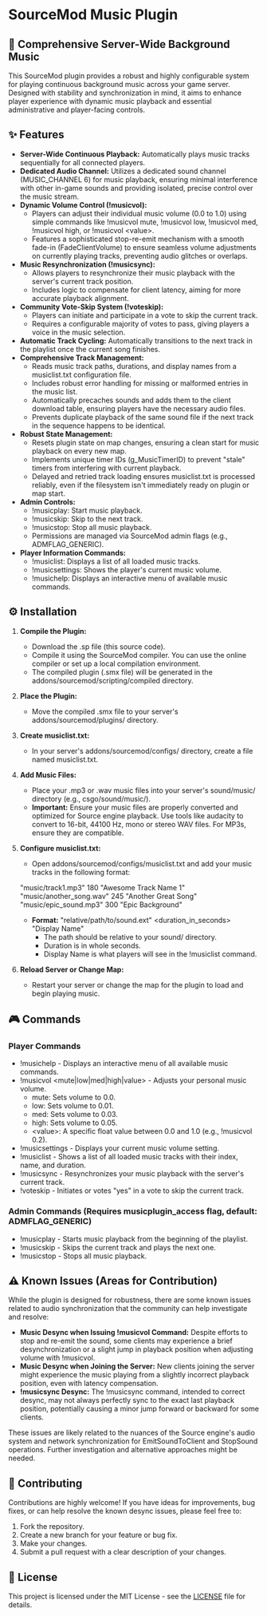 
# **SourceMod Music Plugin**

## **🎵 Comprehensive Server-Wide Background Music**

This SourceMod plugin provides a robust and highly configurable system for playing continuous background music across your game server. Designed with stability and synchronization in mind, it aims to enhance player experience with dynamic music playback and essential administrative and player-facing controls.

## **✨ Features**

* **Server-Wide Continuous Playback:** Automatically plays music tracks sequentially for all connected players.  
* **Dedicated Audio Channel:** Utilizes a dedicated sound channel (MUSIC\_CHANNEL 6\) for music playback, ensuring minimal interference with other in-game sounds and providing isolated, precise control over the music stream.  
* **Dynamic Volume Control (\!musicvol):**  
  * Players can adjust their individual music volume (0.0 to 1.0) using simple commands like \!musicvol mute, \!musicvol low, \!musicvol med, \!musicvol high, or \!musicvol \<value\>.  
  * Features a sophisticated stop-re-emit mechanism with a smooth fade-in (FadeClientVolume) to ensure seamless volume adjustments on currently playing tracks, preventing audio glitches or overlaps.  
* **Music Resynchronization (\!musicsync):**  
  * Allows players to resynchronize their music playback with the server's current track position.  
  * Includes logic to compensate for client latency, aiming for more accurate playback alignment.  
* **Community Vote-Skip System (\!voteskip):**  
  * Players can initiate and participate in a vote to skip the current track.  
  * Requires a configurable majority of votes to pass, giving players a voice in the music selection.  
* **Automatic Track Cycling:** Automatically transitions to the next track in the playlist once the current song finishes.  
* **Comprehensive Track Management:**  
  * Reads music track paths, durations, and display names from a musiclist.txt configuration file.  
  * Includes robust error handling for missing or malformed entries in the music list.  
  * Automatically precaches sounds and adds them to the client download table, ensuring players have the necessary audio files.  
  * Prevents duplicate playback of the same sound file if the next track in the sequence happens to be identical.  
* **Robust State Management:**  
  * Resets plugin state on map changes, ensuring a clean start for music playback on every new map.  
  * Implements unique timer IDs (g\_MusicTimerID) to prevent "stale" timers from interfering with current playback.  
  * Delayed and retried track loading ensures musiclist.txt is processed reliably, even if the filesystem isn't immediately ready on plugin or map start.  
* **Admin Controls:**  
  * \!musicplay: Start music playback.  
  * \!musicskip: Skip to the next track.  
  * \!musicstop: Stop all music playback.  
  * Permissions are managed via SourceMod admin flags (e.g., ADMFLAG\_GENERIC).  
* **Player Information Commands:**  
  * \!musiclist: Displays a list of all loaded music tracks.  
  * \!musicsettings: Shows the player's current music volume.  
  * \!musichelp: Displays an interactive menu of available music commands.

## **⚙️ Installation**

1. **Compile the Plugin:**  
   * Download the .sp file (this source code).  
   * Compile it using the SourceMod compiler. You can use the online compiler or set up a local compilation environment.  
   * The compiled plugin (.smx file) will be generated in the addons/sourcemod/scripting/compiled directory.  
2. **Place the Plugin:**  
   * Move the compiled .smx file to your server's addons/sourcemod/plugins/ directory.  
3. **Create musiclist.txt:**  
   * In your server's addons/sourcemod/configs/ directory, create a file named musiclist.txt.  
4. **Add Music Files:**  
   * Place your .mp3 or .wav music files into your server's sound/music/ directory (e.g., csgo/sound/music/).  
   * **Important:** Ensure your music files are properly converted and optimized for Source engine playback. Use tools like audacity to convert to 16-bit, 44100 Hz, mono or stereo WAV files. For MP3s, ensure they are compatible.  
5. **Configure musiclist.txt:**  
   * Open addons/sourcemod/configs/musiclist.txt and add your music tracks in the following format:

   "music/track1.mp3" 180 "Awesome Track Name 1"  
     "music/another\_song.wav" 245 "Another Great Song"  
     "music/epic\_sound.mp3" 300 "Epic Background"

   * **Format:** "relative/path/to/sound.ext" \<duration\_in\_seconds\> "Display Name"  
     * The path should be relative to your sound/ directory.  
     * Duration is in whole seconds.  
     * Display Name is what players will see in the \!musiclist command.  
6. **Reload Server or Change Map:**  
   * Restart your server or change the map for the plugin to load and begin playing music.

## **🎮 Commands**

### **Player Commands**

* \!musichelp \- Displays an interactive menu of all available music commands.  
* \!musicvol \<mute|low|med|high|value\> \- Adjusts your personal music volume.  
  * mute: Sets volume to 0.0.  
  * low: Sets volume to 0.01.  
  * med: Sets volume to 0.03.  
  * high: Sets volume to 0.05.  
  * \<value\>: A specific float value between 0.0 and 1.0 (e.g., \!musicvol 0.2).  
* \!musicsettings \- Displays your current music volume setting.  
* \!musiclist \- Shows a list of all loaded music tracks with their index, name, and duration.  
* \!musicsync \- Resynchronizes your music playback with the server's current track.  
* \!voteskip \- Initiates or votes "yes" in a vote to skip the current track.

### **Admin Commands (Requires musicplugin\_access flag, default: ADMFLAG\_GENERIC)**

* \!musicplay \- Starts music playback from the beginning of the playlist.  
* \!musicskip \- Skips the current track and plays the next one.  
* \!musicstop \- Stops all music playback.

## **⚠️ Known Issues (Areas for Contribution)**

While the plugin is designed for robustness, there are some known issues related to audio synchronization that the community can help investigate and resolve:

* **Music Desync when Issuing \!musicvol Command:** Despite efforts to stop and re-emit the sound, some clients may experience a brief desynchronization or a slight jump in playback position when adjusting volume with \!musicvol.  
* **Music Desync when Joining the Server:** New clients joining the server might experience the music playing from a slightly incorrect playback position, even with latency compensation.  
* **\!musicsync Desync:** The \!musicsync command, intended to correct desync, may not always perfectly sync to the exact last playback position, potentially causing a minor jump forward or backward for some clients.

These issues are likely related to the nuances of the Source engine's audio system and network synchronization for EmitSoundToClient and StopSound operations. Further investigation and alternative approaches might be needed.

## **🤝 Contributing**

Contributions are highly welcome\! If you have ideas for improvements, bug fixes, or can help resolve the known desync issues, please feel free to:

1. Fork the repository.  
2. Create a new branch for your feature or bug fix.  
3. Make your changes.  
4. Submit a pull request with a clear description of your changes.

## **📄 License**

This project is licensed under the MIT License \- see the [LICENSE](https://www.google.com/search?q=LICENSE) file for details.
